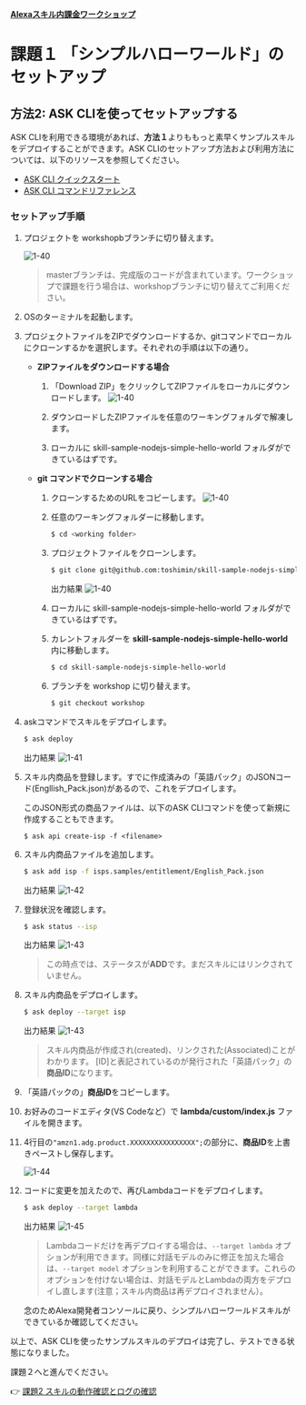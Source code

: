 **[Alexaスキル内課金ワークショップ](../README.md)**

# 課題１ 「シンプルハローワールド」のセットアップ

## 方法2: ASK CLIを使ってセットアップする

ASK CLIを利用できる環境があれば、**方法１**よりももっと素早くサンプルスキルをデプロイすることができます。ASK CLIのセットアップ方法および利用方法については、以下のリソースを参照してください。

- [ASK CLI クイックスタート](https://developer.amazon.com/ja/docs/smapi/quick-start-alexa-skills-kit-command-line-interface.html)
- [ASK CLI コマンドリファレンス](https://developer.amazon.com/ja/docs/smapi/ask-cli-command-reference.html)


### セットアップ手順

1. プロジェクトを workshopbブランチに切り替えます。

    ![1-40](./images/1-40-change-branch-to-workshop.png)

    > masterブランチは、完成版のコードが含まれています。ワークショップで課題を行う場合は、workshopブランチに切り替えてご利用ください。

1. OSのターミナルを起動します。

1. プロジェクトファイルをZIPでダウンロードするか、gitコマンドでローカルにクローンするかを選択します。それぞれの手順は以下の通り。

    -  **ZIPファイルをダウンロードする場合**
    
        1. 「Download ZIP」をクリックしてZIPファイルをローカルにダウンロードします。
            ![1-40](./images/1-40-zip-download.png)

        1. ダウンロードしたZIPファイルを任意のワーキングフォルダで解凍します。

        1. ローカルに skill-sample-nodejs-simple-hello-world フォルダができているはずです。

    - **git コマンドでクローンする場合**

        1. クローンするためのURLをコピーします。
            ![1-40](./images/1-40-copy-url.png)

        1. 任意のワーキングフォルダーに移動します。

            ```bash
            $ cd <working folder>
            ```
        
        1. プロジェクトファイルをクローンします。

            ```bash
            $ git clone git@github.com:toshimin/skill-sample-nodejs-simple-hello-world.git
            ```
            出力結果
            ![1-40](./images/1-40-ask-clone.png)

        1. ローカルに skill-sample-nodejs-simple-hello-world フォルダができているはずです。

        1. カレントフォルダーを **skill-sample-nodejs-simple-hello-world** 内に移動します。

            ```bash
            $ cd skill-sample-nodejs-simple-hello-world
            ```
        1. ブランチを workshop に切り替えます。

            ```bash
            $ git checkout workshop
            ```

1. askコマンドでスキルをデプロイします。

    ```bash
    $ ask deploy
    ```
    出力結果
    ![1-41](./images/1-41-ask-deploy.png)

1. スキル内商品を登録します。すでに作成済みの「英語パック」のJSONコード(Engllish_Pack.json)があるので、これをデプロイします。

    このJSON形式の商品ファイルは、以下のASK CLIコマンドを使って新規に作成することもできます。

    ```
    $ ask api create-isp -f <filename>
    ```

1. スキル内商品ファイルを追加します。

    ```bash
    $ ask add isp -f isps.samples/entitlement/English_Pack.json 
    ```
    出力結果
    ![1-42](./images/1-42-ask-add-isp.png)

1. 登録状況を確認します。

    ```bash
    $ ask status --isp
    ```

    出力結果
    ![1-43](./images/1-43-ask-status-isp.png)

     > この時点では、ステータスが**ADD**です。まだスキルにはリンクされていません。

1. スキル内商品をデプロイします。

    ```bash
    $ ask deploy --target isp
    ```

    出力結果
    ![1-43](./images/1-43-ask-deploy-isp.png)

    > スキル内商品が作成され(created)、リンクされた(Associated)ことがわかります。
    > [ID]と表記されているのが発行された「英語パック」の**商品ID**になります。

1. 「英語パックの」**商品ID**をコピーします。

1. お好みのコードエディタ(VS Codeなど）で **lambda/custom/index.js** ファイルを開きます。

1. 4行目の`"amzn1.adg.product.XXXXXXXXXXXXXXXX";`の部分に、**商品ID**を上書きペーストし保存します。

    ![1-44](./images/1-44-replace-product-id.png)

1. コードに変更を加えたので、再びLambdaコードをデプロイします。

    ```bash
    $ ask deploy --target lambda
    ```

    出力結果
    ![1-45](./images/1-45-ask-deploy-lambda.png)

    > Lambdaコードだけを再デプロイする場合は、`--target lambda` オプションが利用できます。同様に対話モデルのみに修正を加えた場合は、`--target model` オプションを利用することができます。これらのオプションを付けない場合は、対話モデルとLambdaの両方をデプロイし直します(注意；スキル内商品は再デプロイされません）。

    念のためAlexa開発者コンソールに戻り、シンプルハローワールドスキルができているか確認してください。


以上で、ASK CLIを使ったサンプルスキルのデプロイは完了し、テストできる状態になりました。

課題２へと進んでください。

:point_right: [課題2 スキルの動作確認とログの確認](2-test.md)


